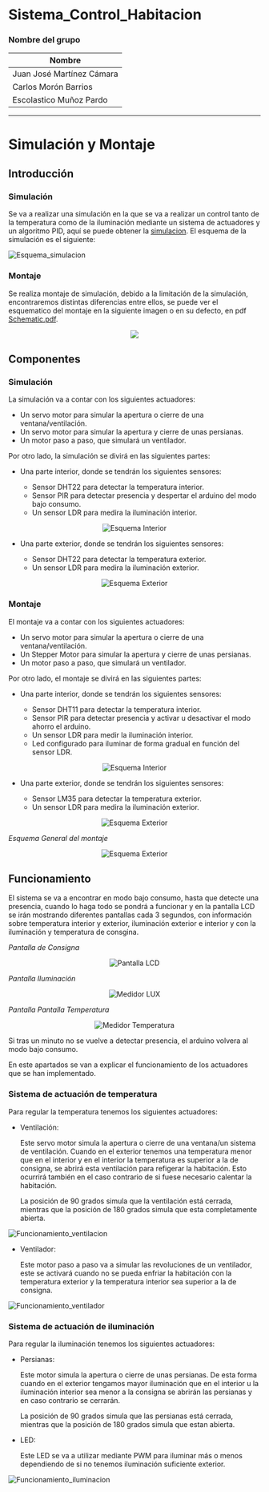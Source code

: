 # Sistema_Control_Habitacion

### Nombre del grupo

| Nombre                  |
|-------------------------|
| Juan José Martínez Cámara |
| Carlos Morón Barrios    |
| Escolastico Muñoz Pardo |

---
# Simulación y Montaje

## Introducción
### Simulación
Se va a realizar una simulación en la que se va a realizar un control tanto de la temperatura como de la iluminación mediante un sistema de actuadores y un algoritmo PID, aquí se puede obtener la [simulacion](https://wokwi.com/projects/398885797039480833). El esquema de la simulación es el 
siguiente:

![Esquema_simulacion](doc/images/Esquema_simulacion.PNG)

### Montaje
Se realiza montaje de simulación, debido a la limitación de la simulación, encontraremos distintas diferencias entre ellos, se puede ver el esquematico del montaje en la siguiente imagen o en su defecto, en pdf [Schematic.pdf](schematic.pdf).

<p align="center">
<img src="doc/images/SCHEMATIC.png">
</p>

## Componentes 
### Simulación
La simulación va a contar con los siguientes actuadores:
* Un servo motor para simular la apertura o cierre de una ventana/ventilación.
* Un servo motor para simular la apertura y cierre de unas persianas.
* Un motor paso a paso, que simulará un ventilador.

Por otro lado, la simulación se divirá en las siguientes partes:

* Una parte interior, donde se tendrán los siguientes sensores:
  
  * Sensor DHT22 para detectar la temperatura interior.
  * Sensor PIR para detectar presencia y despertar el arduino del modo bajo consumo.
  * Un sensor LDR para medira la iluminación interior.

<p align="center">
<img src="doc/images/Parte_Interior_simulacion.PNG" alt="Esquema Interior">
</p>

* Una parte exterior, donde se tendrán los siguientes sensores:
  
  * Sensor DHT22 para detectar la temperatura exterior.
  * Un sensor LDR para medira la iluminación exterior.

<p align="center">
<img src="doc/images/Parte_Exterior_simulacion.PNG" alt="Esquema Exterior">
</p>

### Montaje
El montaje va a contar con los siguientes actuadores:
  * Un servo motor para simular la apertura o cierre de una ventana/ventilación.
  * Un Stepper Motor para simular la apertura y cierre de unas persianas.
  * Un motor paso a paso, que simulará un ventilador.

Por otro lado, el montaje se divirá en las siguientes partes:

* Una parte interior, donde se tendrán los siguientes sensores:
  
  * Sensor DHT11 para detectar la temperatura interior.
  * Sensor PIR para detectar presencia y activar u desactivar el modo ahorro el arduino.
  * Un sensor LDR para medir la iluminación interior.
  * Led configurado para iluminar de forma gradual en función del sensor LDR.

<p align="center">
<img src="doc/images/Parte_Interior_montaje.PNG" alt="Esquema Interior">
</p>

* Una parte exterior, donde se tendrán los siguientes sensores:
  
  * Sensor LM35 para detectar la temperatura exterior.
  * Un sensor LDR para medira la iluminación exterior.

<p align="center">
<img src="doc/images/Parte_Exterior_montaje.PNG" alt="Esquema Exterior">
</p>

*Esquema General del montaje*
<p align="center">
<img src="doc/images/Parte_Todo_montaje.PNG" alt="Esquema Exterior">
</p>


## Funcionamiento

El sistema se va a encontrar en modo bajo consumo, hasta que detecte una presencia, cuando lo haga todo se pondrá a funcionar y en la pantalla LCD se irán mostrando diferentes pantallas cada 3 segundos, con información sobre temperatura interior y exterior, iluminación exterior e interior y con la iluminación y temperatura de consgina.

*Pantalla de Consigna*
<p align="center">
<img src="doc/images/MONTAJE_LCD.PNG" alt="Pantalla LCD">
</p>

*Pantalla Iluminación*
<p align="center">
<img src="doc/images/MONTAJE_LUX.PNG"alt="Medidor LUX">
</p>

*Pantalla Pantalla Temperatura*
<p align="center">
<img src="doc/images/MONTAJE_TEMPERATURA.PNG"alt="Medidor Temperatura">
</p>

Si tras un minuto no se vuelve a detectar presencia, el arduino volvera al modo bajo consumo.

En este apartados se van a explicar el funcionamiento de los actuadores que se han implementado.
### Sistema de actuación de temperatura

Para regular la temperatura tenemos los siguientes actuadores:

* Ventilación:
  
  Este servo motor simula la apertura o cierre de una ventana/un sistema de ventilación. Cuando en el exterior tenemos una temperatura menor que en el interior y en el interior la temperatura es superior a la de consigna, se abrirá esta ventilación para refigerar la habitación. Esto ocurrirá también en el caso contrario de si fuese necesario calentar la habitación.
  
  La posición de 90 grados simula que la ventilación está cerrada, mientras que la posición de 180 grados simula que esta completamente abierta.

![Funcionamiento_ventilacion](doc/gifts/Funcionamiento_ventilacion.gif)

* Ventilador:
  
  Este motor paso a paso va a simular las revoluciones de un ventilador, este se activará cuando no se pueda enfriar la habitación con la temperatura exterior y la temperatura interior sea superior a la de consigna.
   
![Funcionamiento_ventilador](doc/gifts/Funcionamiento_ventilador.gif)


### Sistema de actuación de iluminación

Para regular la iluminación tenemos los siguientes actuadores:

* Persianas:
  
  Este motor simula la apertura o cierre de unas persianas. De esta forma cuando en el exterior tengamos mayor iluminación que en el interior u la iluminación interior sea menor a la consigna se abrirán las persianas y en caso contrario se cerrarán.
  
  La posición de 90 grados simula que las persianas está cerrada, mientras que la posición de 180 grados simula que estan abierta.


* LED:
  
  Este LED se va a utilizar mediante PWM para iluminar más o menos dependiendo de si no tenemos iluminación suficiente exterior.
   
![Funcionamiento_iluminacion](doc/gifts/Funcionamiento_iluminacion.gif)

